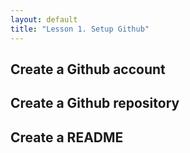 ```yaml
---
layout: default
title: "Lesson 1. Setup Github"
---
```




## Create a Github account


## Create a Github repository


## Create a README
